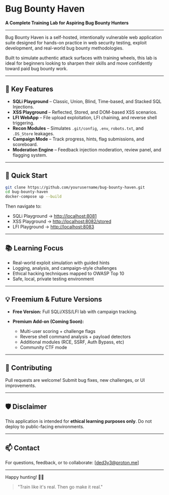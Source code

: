 # Bug Bounty Haven

**A Complete Training Lab for Aspiring Bug Bounty Hunters**

---

Bug Bounty Haven is a self-hosted, intentionally vulnerable web application suite designed for hands-on practice in web security testing, exploit development, and real-world bug bounty methodologies.

Built to simulate authentic attack surfaces with training wheels, this lab is ideal for beginners looking to sharpen their skills and move confidently toward paid bug bounty work.

---

## 🎯 Key Features

* **SQLi Playground** – Classic, Union, Blind, Time-based, and Stacked SQL Injections.
* **XSS Playground** – Reflected, Stored, and DOM-based XSS scenarios.
* **LFI WebApp** – File upload exploitation, LFI chaining, and reverse shell triggering.
* **Recon Modules** – Simulates `.git/config`, `.env`, `robots.txt`, and `.DS_Store` leakages.
* **Campaign Mode** – Track progress, hints, flag submissions, and scoreboard.
* **Moderation Engine** – Feedback injection moderation, review panel, and flagging system.

---

## 🚀 Quick Start

```bash
git clone https://github.com/yourusername/bug-bounty-haven.git
cd bug-bounty-haven
docker-compose up --build
```

Then navigate to:

* SQLi Playground → [http://localhost:8081](http://localhost:8081)
* XSS Playground → [http://localhost:8082/stored](http://localhost:8082/stored)
* LFI Playground → [http://localhost:8083](http://localhost:8083)

---

## 📚 Learning Focus

* Real-world exploit simulation with guided hints
* Logging, analysis, and campaign-style challenges
* Ethical hacking techniques mapped to OWASP Top 10
* Safe, local, private testing environment

---

## 💡 Freemium & Future Versions

* **Free Version:** Full SQLi/XSS/LFI lab with campaign tracking.
* **Premium Add-on (Coming Soon):**

  * Multi-user scoring + challenge flags
  * Reverse shell command analysis + payload detectors
  * Additional modules (RCE, SSRF, Auth Bypass, etc)
  * Community CTF mode

---

## 🤝 Contributing

Pull requests are welcome! Submit bug fixes, new challenges, or UI improvements.

---

## 🛡️ Disclaimer

This application is intended for **ethical learning purposes only**. Do not deploy to public-facing environments.

---

## 📫 Contact

For questions, feedback, or to collaborate: \[[ded3y3@proton.me](mailto:ded3y3@proton.me)]

---

Happy hunting! 🐞🏴

> "Train like it's real. Then go make it real."
